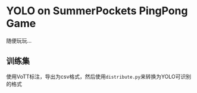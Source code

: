 # YOLO on SummerPockets PingPong Game
随便玩玩...
## 训练集
使用VoTT标注，导出为csv格式，然后使用`distribute.py`来转换为YOLO可识别的格式
